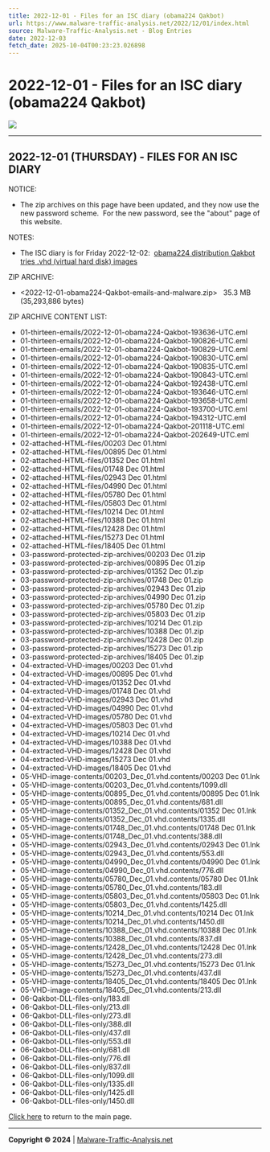 ```yaml
---
title: 2022-12-01 - Files for an ISC diary (obama224 Qakbot)
url: https://www.malware-traffic-analysis.net/2022/12/01/index.html
source: Malware-Traffic-Analysis.net - Blog Entries
date: 2022-12-03
fetch_date: 2025-10-04T00:23:23.026898
---
```


# 2022-12-01 - Files for an ISC diary (obama224 Qakbot)

[![](../../../site-logo-01.gif)](../../../index.html)

---

## 2022-12-01 (THURSDAY) - FILES FOR AN ISC DIARY

NOTICE:

* The zip archives on this page have been updated, and they now use the new password scheme.  For the new password, see the "about" page of this website.

NOTES:

* The ISC diary is for Friday 2022-12-02:  [obama224 distribution Qakbot tries .vhd (virtual hard disk) images](https://isc.sans.edu/diary/obama224%2Bdistribution%2BQakbot%2Btries%2Bvhd%2Bvirtual%2Bhard%2Bdisk%2Bimages/29294)

ZIP ARCHIVE:

* <2022-12-01-obama224-Qakbot-emails-and-malware.zip>   35.3 MB   (35,293,886 bytes)

ZIP ARCHIVE CONTENT LIST:

* 01-thirteen-emails/2022-12-01-obama224-Qakbot-193636-UTC.eml
* 01-thirteen-emails/2022-12-01-obama224-Qakbot-190826-UTC.eml
* 01-thirteen-emails/2022-12-01-obama224-Qakbot-190829-UTC.eml
* 01-thirteen-emails/2022-12-01-obama224-Qakbot-190830-UTC.eml
* 01-thirteen-emails/2022-12-01-obama224-Qakbot-190835-UTC.eml
* 01-thirteen-emails/2022-12-01-obama224-Qakbot-190843-UTC.eml
* 01-thirteen-emails/2022-12-01-obama224-Qakbot-192438-UTC.eml
* 01-thirteen-emails/2022-12-01-obama224-Qakbot-193646-UTC.eml
* 01-thirteen-emails/2022-12-01-obama224-Qakbot-193658-UTC.eml
* 01-thirteen-emails/2022-12-01-obama224-Qakbot-193700-UTC.eml
* 01-thirteen-emails/2022-12-01-obama224-Qakbot-194312-UTC.eml
* 01-thirteen-emails/2022-12-01-obama224-Qakbot-201118-UTC.eml
* 01-thirteen-emails/2022-12-01-obama224-Qakbot-202649-UTC.eml
* 02-attached-HTML-files/00203 Dec 01.html
* 02-attached-HTML-files/00895 Dec 01.html
* 02-attached-HTML-files/01352 Dec 01.html
* 02-attached-HTML-files/01748 Dec 01.html
* 02-attached-HTML-files/02943 Dec 01.html
* 02-attached-HTML-files/04990 Dec 01.html
* 02-attached-HTML-files/05780 Dec 01.html
* 02-attached-HTML-files/05803 Dec 01.html
* 02-attached-HTML-files/10214 Dec 01.html
* 02-attached-HTML-files/10388 Dec 01.html
* 02-attached-HTML-files/12428 Dec 01.html
* 02-attached-HTML-files/15273 Dec 01.html
* 02-attached-HTML-files/18405 Dec 01.html
* 03-password-protected-zip-archives/00203 Dec 01.zip
* 03-password-protected-zip-archives/00895 Dec 01.zip
* 03-password-protected-zip-archives/01352 Dec 01.zip
* 03-password-protected-zip-archives/01748 Dec 01.zip
* 03-password-protected-zip-archives/02943 Dec 01.zip
* 03-password-protected-zip-archives/04990 Dec 01.zip
* 03-password-protected-zip-archives/05780 Dec 01.zip
* 03-password-protected-zip-archives/05803 Dec 01.zip
* 03-password-protected-zip-archives/10214 Dec 01.zip
* 03-password-protected-zip-archives/10388 Dec 01.zip
* 03-password-protected-zip-archives/12428 Dec 01.zip
* 03-password-protected-zip-archives/15273 Dec 01.zip
* 03-password-protected-zip-archives/18405 Dec 01.zip
* 04-extracted-VHD-images/00203 Dec 01.vhd
* 04-extracted-VHD-images/00895 Dec 01.vhd
* 04-extracted-VHD-images/01352 Dec 01.vhd
* 04-extracted-VHD-images/01748 Dec 01.vhd
* 04-extracted-VHD-images/02943 Dec 01.vhd
* 04-extracted-VHD-images/04990 Dec 01.vhd
* 04-extracted-VHD-images/05780 Dec 01.vhd
* 04-extracted-VHD-images/05803 Dec 01.vhd
* 04-extracted-VHD-images/10214 Dec 01.vhd
* 04-extracted-VHD-images/10388 Dec 01.vhd
* 04-extracted-VHD-images/12428 Dec 01.vhd
* 04-extracted-VHD-images/15273 Dec 01.vhd
* 04-extracted-VHD-images/18405 Dec 01.vhd
* 05-VHD-image-contents/00203\_Dec\_01.vhd.contents/00203 Dec 01.lnk
* 05-VHD-image-contents/00203\_Dec\_01.vhd.contents/1099.dll
* 05-VHD-image-contents/00895\_Dec\_01.vhd.contents/00895 Dec 01.lnk
* 05-VHD-image-contents/00895\_Dec\_01.vhd.contents/681.dll
* 05-VHD-image-contents/01352\_Dec\_01.vhd.contents/01352 Dec 01.lnk
* 05-VHD-image-contents/01352\_Dec\_01.vhd.contents/1335.dll
* 05-VHD-image-contents/01748\_Dec\_01.vhd.contents/01748 Dec 01.lnk
* 05-VHD-image-contents/01748\_Dec\_01.vhd.contents/388.dll
* 05-VHD-image-contents/02943\_Dec\_01.vhd.contents/02943 Dec 01.lnk
* 05-VHD-image-contents/02943\_Dec\_01.vhd.contents/553.dll
* 05-VHD-image-contents/04990\_Dec\_01.vhd.contents/04990 Dec 01.lnk
* 05-VHD-image-contents/04990\_Dec\_01.vhd.contents/776.dll
* 05-VHD-image-contents/05780\_Dec\_01.vhd.contents/05780 Dec 01.lnk
* 05-VHD-image-contents/05780\_Dec\_01.vhd.contents/183.dll
* 05-VHD-image-contents/05803\_Dec\_01.vhd.contents/05803 Dec 01.lnk
* 05-VHD-image-contents/05803\_Dec\_01.vhd.contents/1425.dll
* 05-VHD-image-contents/10214\_Dec\_01.vhd.contents/10214 Dec 01.lnk
* 05-VHD-image-contents/10214\_Dec\_01.vhd.contents/1450.dll
* 05-VHD-image-contents/10388\_Dec\_01.vhd.contents/10388 Dec 01.lnk
* 05-VHD-image-contents/10388\_Dec\_01.vhd.contents/837.dll
* 05-VHD-image-contents/12428\_Dec\_01.vhd.contents/12428 Dec 01.lnk
* 05-VHD-image-contents/12428\_Dec\_01.vhd.contents/273.dll
* 05-VHD-image-contents/15273\_Dec\_01.vhd.contents/15273 Dec 01.lnk
* 05-VHD-image-contents/15273\_Dec\_01.vhd.contents/437.dll
* 05-VHD-image-contents/18405\_Dec\_01.vhd.contents/18405 Dec 01.lnk
* 05-VHD-image-contents/18405\_Dec\_01.vhd.contents/213.dll
* 06-Qakbot-DLL-files-only/183.dll
* 06-Qakbot-DLL-files-only/213.dll
* 06-Qakbot-DLL-files-only/273.dll
* 06-Qakbot-DLL-files-only/388.dll
* 06-Qakbot-DLL-files-only/437.dll
* 06-Qakbot-DLL-files-only/553.dll
* 06-Qakbot-DLL-files-only/681.dll
* 06-Qakbot-DLL-files-only/776.dll
* 06-Qakbot-DLL-files-only/837.dll
* 06-Qakbot-DLL-files-only/1099.dll
* 06-Qakbot-DLL-files-only/1335.dll
* 06-Qakbot-DLL-files-only/1425.dll
* 06-Qakbot-DLL-files-only/1450.dll

[Click here](../../../index.html) to return to the main page.

---

**Copyright © 2024** | [Malware-Traffic-Analysis.net](../../../index.html)